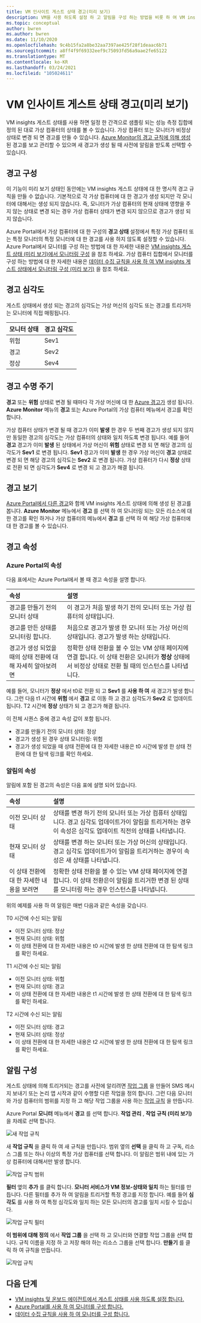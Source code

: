 ```yaml
---
title: VM 인사이트 게스트 상태 경고(미리 보기)
description: VM을 사용 하도록 설정 하 고 알림을 구성 하는 방법을 비롯 하 여 VM insights 게스트 상태에서 생성 된 경고에 대해 설명 합니다.
ms.topic: conceptual
author: bwren
ms.author: bwren
ms.date: 11/10/2020
ms.openlocfilehash: 9c4b15fa2a8be32aa7397ae425f28f1deaac6b71
ms.sourcegitcommit: a8ff4f9f69332eef9c75093fd56a9aae2fe65122
ms.translationtype: MT
ms.contentlocale: ko-KR
ms.lasthandoff: 03/24/2021
ms.locfileid: "105024611"
---
```

# <a name="vm-insights-guest-health-alerts-preview"></a>VM 인사이트 게스트 상태 경고(미리 보기)
VM insights 게스트 상태를 사용 하면 일정 한 간격으로 샘플링 되는 성능 측정 집합에 정의 된 대로 가상 컴퓨터의 상태를 볼 수 있습니다. 가상 컴퓨터 또는 모니터가 비정상 상태로 변경 되 면 경고를 만들 수 있습니다. [Azure Monitor의 경고 규칙에 의해 생성](../alerts/alerts-overview.md) 된 경고를 보고 관리할 수 있으며 새 경고가 생성 될 때 사전에 알림을 받도록 선택할 수 있습니다.

## <a name="configure-alerts"></a>경고 구성
이 기능이 미리 보기 상태인 동안에는 VM insights 게스트 상태에 대 한 명시적 경고 규칙을 만들 수 없습니다. 기본적으로 각 가상 컴퓨터에 대 한 경고가 생성 되지만 각 모니터에 대해서는 생성 되지 않습니다.  즉, 모니터가 가상 컴퓨터의 현재 상태에 영향을 주지 않는 상태로 변경 되는 경우 가상 컴퓨터 상태가 변경 되지 않으므로 경고가 생성 되지 않습니다. 

Azure Portal에서 가상 컴퓨터에 대 한 구성의 **경고 상태** 설정에서 특정 가상 컴퓨터 또는 특정 모니터의 특정 모니터에 대 한 경고를 사용 하지 않도록 설정할 수 있습니다. Azure Portal에서 모니터를 구성 하는 방법에 대 한 자세한 내용은 [VM insights 게스트 상태 (미리 보기)에서 모니터링 구성](vminsights-health-configure.md) 을 참조 하세요. 가상 컴퓨터 집합에서 모니터를 구성 하는 방법에 대 한 자세한 내용은 [데이터 수집 규칙을 사용 하 여 VM insights 게스트 상태에서 모니터링 구성 (미리 보기)](vminsights-health-configure-dcr.md) 을 참조 하세요.

## <a name="alert-severity"></a>경고 심각도
게스트 상태에서 생성 되는 경고의 심각도는 가상 머신의 심각도 또는 경고를 트리거하는 모니터에 직접 매핑됩니다.

| 모니터 상태 | 경고 심각도 |
|:---|:---|
| 위험 | Sev1 |
| 경고  | Sev2 |
| 정상  | Sev4 |

## <a name="alert-lifecycle"></a>경고 수명 주기
**경고** 또는 **위험** 상태로 변경 될 때마다 각 가상 머신에 대 한 [Azure 경고가](../alerts/alerts-overview.md) 생성 됩니다. **Azure Monitor** 메뉴의 **경고** 또는 Azure Portal의 가상 컴퓨터 메뉴에서 경고를 확인 합니다.

가상 컴퓨터 상태가 변경 될 때 경고가 이미 **발생** 한 경우 두 번째 경고가 생성 되지 않지만 동일한 경고의 심각도는 가상 컴퓨터의 상태와 일치 하도록 변경 됩니다. 예를 들어 **경고** 경고가 이미 **발생** 된 상태에서 가상 머신이 **위험** 상태로 변경 되 면 해당 경고의 심각도가 **Sev1** 로 변경 됩니다. **Sev1** 경고가 이미 **발생** 한 경우 가상 머신이 **경고** 상태로 변경 되 면 해당 경고의 심각도는 **Sev2** 로 변경 됩니다. 가상 컴퓨터가 다시 **정상** 상태로 전환 되 면 심각도가 **Sev4** 로 변경 되 고 경고가 해결 됩니다.

## <a name="viewing-alerts"></a>경고 보기
[Azure Portal에서 다른 경고](../alerts/alerts-overview.md#alerts-experience)와 함께 VM insights 게스트 상태에 의해 생성 된 경고를 봅니다. **Azure Monitor** 메뉴에서 **경고** 를 선택 하 여 모니터링 되는 모든 리소스에 대 한 경고를 확인 하거나 가상 컴퓨터의 메뉴에서 **경고** 를 선택 하 여 해당 가상 컴퓨터에 대 한 경고를 볼 수 있습니다.

## <a name="alert-properties"></a>경고 속성

### <a name="properties-in-the-azure-portal"></a>Azure Portal의 속성
다음 표에서는 Azure Portal에서 볼 때 경고 속성을 설명 합니다.

| 속성 | 설명 |
|:---|:---|
| 경고를 만들기 전의 모니터 상태 | 이 경고가 처음 발생 하기 전의 모니터 또는 가상 컴퓨터의 상태입니다. |
| 경고를 만든 상태를 모니터링 합니다. | 처음으로 경고가 발생 한 모니터 또는 가상 머신의 상태입니다. 경고가 발생 하는 상태입니다. |
| 경고가 생성 되었을 때의 상태 전환에 대해 자세히 알아보려면 | 정확한 상태 전환을 볼 수 있는 VM 상태 페이지에 연결 합니다. 이 상태 전환은 모니터가 **정상** 상태에서 비정상 상태로 전환 될 때의 인스턴스를 나타냅니다. |

예를 들어, 모니터가 **정상** 에서 t0로 전환 되 고 **Sev1** 를 **사용 하 여** 새 경고가 발생 합니다. 그런 다음 t1 시간에 **위험** 에서 **경고** 로 이동 하 고 경고 심각도가 **Sev2** 로 업데이트 됩니다. T2 시간에 **정상** 상태가 되 고 경고가 해결 됩니다.

이 전체 시퀀스 중에 경고 속성 값이 포함 됩니다.

- 경고를 만들기 전의 모니터 상태: 정상
- 경고가 생성 된 경우 상태 모니터링: 위험
- 경고가 생성 되었을 때 상태 전환에 대 한 자세한 내용은 t0 시간에 발생 한 상태 전환에 대 한 탐색 링크를 확인 하세요.


### <a name="properties-in-notifications"></a>알림의 속성
알림에 포함 된 경고의 속성은 다음 표에 설명 되어 있습니다.

| 속성 | 설명 |
|:---|:---|
| 이전 모니터 상태 | 상태를 변경 하기 전의 모니터 또는 가상 컴퓨터 상태입니다. 경고 심각도 업데이트가이 알림을 트리거하는 경우이 속성은 심각도 업데이트 직전의 상태를 나타냅니다. |
| 현재 모니터 상태 | 상태를 변경 하는 모니터 또는 가상 머신의 상태입니다. 경고 심각도 업데이트가이 알림을 트리거하는 경우이 속성은 새 상태를 나타냅니다. |
| 이 상태 전환에 대 한 자세한 내용을 보려면 | 정확한 상태 전환을 볼 수 있는 VM 상태 페이지에 연결 합니다. 이 상태 전환은이 알림을 트리거한 변경 된 상태를 모니터링 하는 경우 인스턴스를 나타냅니다. |

위의 예제를 사용 하 여 알림은 매번 다음과 같은 속성을 갖습니다.

T0 시간에 수신 되는 알림
- 이전 모니터 상태: 정상
- 현재 모니터 상태: 위험
- 이 상태 전환에 대 한 자세한 내용은 t0 시간에 발생 한 상태 전환에 대 한 탐색 링크를 확인 하세요.

T1 시간에 수신 되는 알림
- 이전 모니터 상태: 위험
- 현재 모니터 상태: 경고
- 이 상태 전환에 대 한 자세한 내용은 t1 시간에 발생 한 상태 전환에 대 한 탐색 링크를 확인 하세요.

T2 시간에 수신 되는 알림
- 이전 모니터 상태: 경고
- 현재 모니터 상태: 정상
- 이 상태 전환에 대 한 자세한 내용은 t2 시간에 발생 한 상태 전환에 대 한 탐색 링크를 확인 하세요.

## <a name="configure-notifications"></a>알림 구성
게스트 상태에 의해 트리거되는 경고를 사전에 알리려면 [작업 그룹](../alerts/action-groups.md) 을 만들어 SMS 메시지 보내기 또는 논리 앱 시작과 같이 수행할 다른 작업을 정의 합니다. 그런 다음 모니터와 가상 컴퓨터의 범위를 지정 하 고 해당 작업 그룹을 사용 하는 [작업 규칙](../alerts/alerts-action-rules.md) 을 만듭니다.

Azure Portal **모니터** 메뉴에서 **경고** 를 선택 합니다.  **작업 관리** , **작업 규칙 (미리 보기)** 을 차례로 선택 합니다. 

![새 작업 규칙](media/vminsights-health-alerts/action-rule-new.png)

새 **작업 규칙** 을 클릭 하 여 새 규칙을 만듭니다. 범위 옆의 **선택** 을 클릭 하 고 구독, 리소스 그룹 또는 하나 이상의 특정 가상 컴퓨터를 선택 합니다. 이 알림은 범위 내에 있는 가상 컴퓨터에 대해서만 발생 합니다.

![작업 규칙 범위](media/vminsights-health-alerts/action-rule-scope.png)

**필터** 옆의 **추가** 를 클릭 합니다. **모니터 서비스가 VM 정보-상태와 일치** 하는 필터를 만듭니다. 다른 필터를 추가 하 여 알림을 트리거할 특정 경고를 지정 합니다. 예를 들어 **심각도** 를 사용 하 여 특정 심각도와 일치 하는 모든 모니터의 경고를 일치 시킬 수 있습니다.

![작업 규칙 필터](media/vminsights-health-alerts/action-rule-filter.png)

**이 범위에 대해 정의** 에서 **작업 그룹** 을 선택 하 고 모니터와 연결할 작업 그룹을 선택 합니다. 규칙 이름을 지정 하 고 저장 해야 하는 리소스 그룹을 선택 합니다. **만들기** 를 클릭 하 여 규칙을 만듭니다.

![작업 규칙](media/vminsights-health-alerts/action-rule.png)


## <a name="next-steps"></a>다음 단계

- [VM insights 및 온보드 에이전트에서 게스트 상태를 사용 하도록 설정 합니다.](vminsights-health-enable.md)
- [Azure Portal를 사용 하 여 모니터를 구성 합니다.](vminsights-health-configure.md)
- [데이터 수집 규칙을 사용 하 여 모니터를 구성 합니다.](vminsights-health-configure-dcr.md)